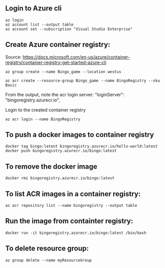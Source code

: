 ## Login to Azure cli

```
az login
az account list --output table
az account set --subscription "Visual Studio Enterprise"
```

## Create Azure container registry:

Source: https://docs.microsoft.com/en-us/azure/container-registry/container-registry-get-started-azure-cli
```
az group create --name Bingo_game --location westus
```

```
az acr create --resource-group Bingo_game --name BingoRegistry --sku Basic
```
From the output, note the acr login server:
"loginServer": "bingoregistry.azurecr.io",

Login to the created container registry
```
az acr login --name BingoRegistry
```

## To push a docker images to container registry

```
docker tag bingo:latest bingoregistry.azurecr.io/hello-world:latest
docker push bingoregistry.azurecr.io/bingo:latest
```

## To remove the docker image
```
docker rmi bingoregistry.azurecr.io/bingo:latest
```

## To list ACR images in a container registry:
```
az acr repository list --name bingoregistry --output table
```

## Run the image from containter registry:
```
docker run -it bingoregistry.azurecr.io/bingo:latest /bin/bash
```

## To delete resource group:
```
az group delete --name myResourceGroup
```



